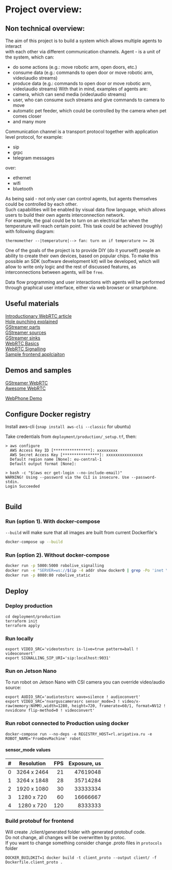 # Project overview:
## Non technical overview:
The aim of this project is to build a system which allows multiple agents to interact   
with each other via different communication channels.
Agent - is a unit of the system, which can:
- do some actions (e.g.: move robotic arm, open doors, etc.)
- consume data (e.g.: commands to open door or move robotic arm, video\audio streams)
- produce data (e.g.: commands to open door or move robotic arm, video\audio streams)
With that in mind, examples of agents are:
- camera, which can send media (video\audio streams)
- user, who can consume such streams and give commands to camera to move
- automatic pet feeder, which could be controlled by the camera when pet comes closer
- and many more 

Communication channel is a transport protocol together with application level protocol, for example:
- sip
- grpc
- telegram messages

over:
- ethernet
- wifi
- bluetooth

As being said - not only user can control agents, but agents themselves could be controlled by each other.  
Such capabilities will be enabled by visual data flow language, which allows users to 
build their own agents interconnection network.  
For example, the goal could be to turn on an electrical fan when the temperature will reach certain point.
This task could be achieved (roughly) with following diagram:  
```
thermomether --|temperature|--> fan: turn on if temperature >= 26
``` 


One of the goals of the project is to provide DIY (do it yourself) people an ability to create their own devices,
based on popular chips. To make this possible an SDK (software development kit) will be developed, which will allow
to write only logic and the rest of discussed features, as interconnections between agents, will be `free`.  

Data flow programming and user interactions with agents will be performed through graphical user interface, either via web browser or
smartphone.   
 

## Useful materials

[Introductionary WebRTC article](https://habr.com/ru/company/yandex/blog/419951/)    
[Hole punching explained](https://bford.info/pub/net/p2pnat/)   
[GStreamer parts](https://habr.com/en/post/178813/)  
[GStreamer sources](https://habr.com/ru/post/179167/)  
[GStreamer sinks](https://habr.com/en/post/204014/)  
[WebRTC Basics](https://www.html5rocks.com/en/tutorials/webrtc/basics/)    
[WebRTC Signalling](https://www.html5rocks.com/en/tutorials/webrtc/infrastructure/)  
[Sample frontend applciaiton](https://developer.mozilla.org/en-US/docs/Web/API/WebRTC_API/Signaling_and_video_calling)  

## Demos and samples
[GStreamer WebRTC](https://github.com/centricular/gstwebrtc-demos)  
[Awesome WebRTC](https://github.com/openrtc-io/awesome-webrtc)

[WebPhone Demo](https://rl.arigativa.ru/webPhone/)

## Configure Docker registry

Install aws-cli (`snap install aws-cli --classic` for ubuntu)

Take credentials from `deployment/production/_setup.tf`, then:
```shell script
> aws configure
  AWS Access Key ID [****************]: xxxxxxxxx
  AWS Secret Access Key [****************]: xxxxxxxxxxxxxxxx
  Default region name [None]: eu-central-1
  Default output format [None]: 

> bash -c "$(aws ecr get-login --no-include-email)"
WARNING! Using --password via the CLI is insecure. Use --password-stdin.
Login Succeeded


```

## Build

### Run (option 1). With docker-compose
`--build` will make sure that all images are built from current Dockerfile's
```bash
docker-compose up --build
```

### Run (option 2). Without docker-compose
```bash
docker run -p 5000:5000 robolive_signalling
docker run -e "SERVER=ws://$(ip -4 addr show docker0 | grep -Po 'inet \K[\d.]+'):5000" robolive_robot
docker run -p 8080:80 robolive_static
```

## Deploy

### Deploy production
```
cd deployment/production
terraform init
terraform apply
```

### Run locally
```shell script
export VIDEO_SRC='videotestsrc is-live=true pattern=ball ! videoconvert'
export SIGNALLING_SIP_URI='sip:localhost:9031'
``` 
### Run on Jetson Nano

To run robot on Jetson Nano with CSI camera you can override video/audio source:
```shell script
export AUDIO_SRC='audiotestsrc wave=silence ! audioconvert'
export VIDEO_SRC='nvarguscamerasrc sensor_mode=3 ! video/x-raw(memory:NVMM),width=1280, height=720, framerate=60/1, format=NV12 ! nvvidconv flip-method=0 ! videoconvert'
```


### Run robot connected to Production using docker

```shell script
docker-compose run --no-deps -e REGISTRY_HOST=rl.arigativa.ru -e ROBOT_NAME='FromDevMachine' robot
```

#### sensor_mode values

| # | Resolution  | FPS | Exposure, us |  
|---|:-----------:| ---:| ------------:|
| 0 | 3264 x 2464 |  21 |     47619048 |
| 1 | 3264 x 1848 |  28 |     35714284 |
| 2 | 1920 x 1080 |  30 |     33333334 |
| 3 | 1280 x 720  |  60 |     16666667 |
| 4 | 1280 x 720  | 120 |      8333333 |

### Build protobuf for frontend
Will create ./client/generated folder with generated protobuf code.  
Do not change, all changes will be overwritten by protoc.  
If you want to change something consider change .proto files in `protocols` folder  
```shell script
DOCKER_BUILDKIT=1 docker build -t client_proto --output client/ -f Dockerfile.client_proto .
```
